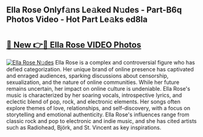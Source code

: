 ## Ella Rose Onlyf𝚊ns Le𝚊ked N𝚞des - Part-B6q Photos Video - Hot Part Le𝚊ks ed8la

# <h2><a href="http://ac45043.deff.icu/?id=Ella+Rose">🔗 New 👉🔴 Ella Rose VIDEO Photos</a></h2>

[![Ella Rose N𝚞des](https://i.imgur.com/rIISA9y.gif)](http://ac45043.deff.icu/?id=Ella+Rose)
Ella Rose is a complex and controversial figure who has defied categorization. Her unique brand of online presence has captivated and enraged audiences, sparking discussions about censorship, sexualization, and the nature of online communities. While her future remains uncertain, her impact on online culture is undeniable. Ella Rose's music is characterized by her soaring vocals, introspective lyrics, and eclectic blend of pop, rock, and electronic elements. Her songs often explore themes of love, relationships, and self-discovery, with a focus on storytelling and emotional authenticity. Ella Rose's influences range from classic rock and pop to electronic and indie music, and she has cited artists such as Radiohead, Björk, and St. Vincent as key inspirations.
